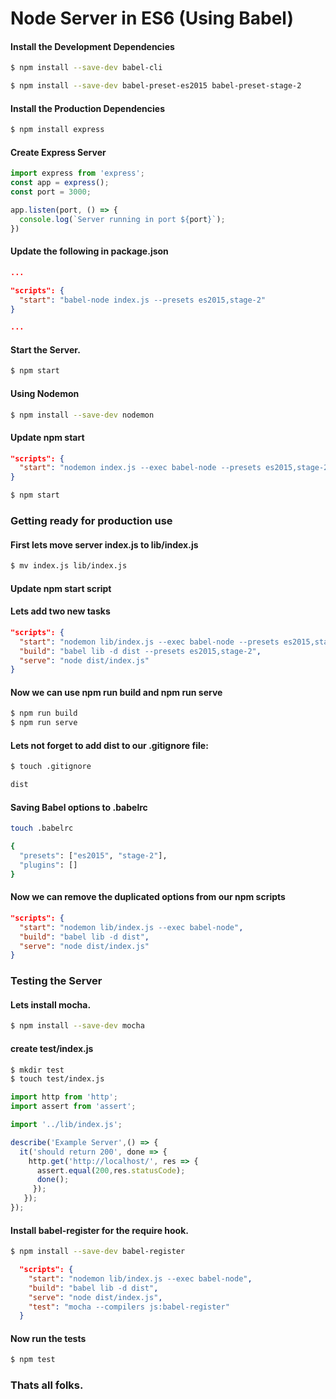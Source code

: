 # Node Server in ES6 (Using Babel)
#### Install the Development Dependencies
```sh
$ npm install --save-dev babel-cli

$ npm install --save-dev babel-preset-es2015 babel-preset-stage-2
```
#### Install the Production Dependencies
```sh
$ npm install express
```
#### Create Express Server
```javascript
import express from 'express';
const app = express();
const port = 3000;

app.listen(port, () => {
  console.log(`Server running in port ${port}`);
})
```
#### Update the following in package.json
```json
...

"scripts": {
  "start": "babel-node index.js --presets es2015,stage-2"
}

...
```
#### Start the Server.
```sh
$ npm start
```
#### Using Nodemon
```sh
$ npm install --save-dev nodemon
```
#### Update npm start
```json
"scripts": {
  "start": "nodemon index.js --exec babel-node --presets es2015,stage-2"
}
```
```sh
$ npm start
```

### Getting ready for production use

#### First lets move server index.js to lib/index.js
```sh
$ mv index.js lib/index.js
```
#### Update npm start script
#### Lets add two new tasks

```json
"scripts": {
  "start": "nodemon lib/index.js --exec babel-node --presets es2015,stage-2",
  "build": "babel lib -d dist --presets es2015,stage-2",
  "serve": "node dist/index.js"
}
```

#### Now we can use **npm run build** and **npm run serve**
```sh
$ npm run build
$ npm run serve
```

#### Lets not forget to add dist to our **.gitignore** file:
```sh
$ touch .gitignore
```
```sh
dist
```

#### Saving Babel options to .babelrc
```sh
touch .babelrc

{
  "presets": ["es2015", "stage-2"],
  "plugins": []
}
```

#### Now we can remove the duplicated options from our npm scripts
```json
"scripts": {
  "start": "nodemon lib/index.js --exec babel-node",
  "build": "babel lib -d dist",
  "serve": "node dist/index.js"
}
```

### Testing the Server
#### Lets install mocha.
```sh
$ npm install --save-dev mocha
```

#### create test/index.js
```sh
$ mkdir test
$ touch test/index.js
```

```javascript
import http from 'http';
import assert from 'assert';

import '../lib/index.js';

describe('Example Server',() => {
  it('should return 200', done => {
    http.get('http://localhost/', res => {
      assert.equal(200,res.statusCode);
      done();
     });
   });
});
```
#### Install babel-register for the require hook.
```sh
$ npm install --save-dev babel-register
```

```json
  "scripts": {
    "start": "nodemon lib/index.js --exec babel-node",
    "build": "babel lib -d dist",
    "serve": "node dist/index.js",
    "test": "mocha --compilers js:babel-register"
  }
```
#### Now run the tests
```sh
$ npm test
```

### Thats all folks.
